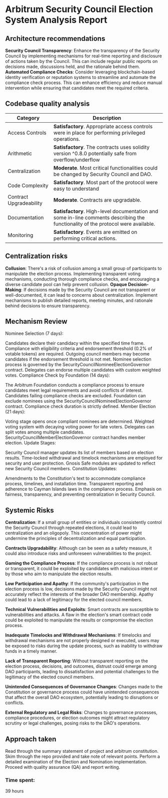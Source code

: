 # Arbitrum Security Council Election System Analysis Report

## Architecture recommendations

**Security Council Transparency**: Enhance the transparency of the Security Council by implementing mechanisms for real-time reporting and disclosure of actions taken by the Council. This can include regular public reports on decisions made, discussions held, and the rationale behind them.
**Automated Compliance Checks**: Consider leveraging blockchain-based identity verification or reputation systems to streamline and automate the compliance check process. This can enhance efficiency and reduce manual intervention while ensuring that candidates meet the required criteria.

## Codebase quality analysis
| Category | Description|
|--- | -- |
|Access Controls | **Satisfactory**. Appropriate access controls were in place for performing privileged operations.|
|Arithmetic | **Satisfactory**. The contracts uses solidity version ^0.8.0 potentially safe from overflow/underflow|
| Centralization | **Moderate**. Most critical functionalities could be changed by Security Council and DAO.|
| Code Complexity | **Satisfactory**. Most part of the protocol were easy to understand|
|Contract Upgradeability | **Moderate**. Contracts are upgradable.|
| Documentation | **Satisfactory**. High-level documentation and some in-line comments describing the functionality of the protocol were available.|
| Monitoring | **Satisfactory**. Events are emitted on performing critical actions.|


## Centralization risks
**Collusion**: There's a risk of collusion among a small group of participants to manipulate the election process. Implementing transparent voting mechanisms, conducting thorough compliance checks, and encouraging a diverse candidate pool can help prevent collusion.
**Opaque Decision-Making**: If decisions made by the Security Council are not transparent or well-documented, it can lead to concerns about centralization. Implement mechanisms to publish detailed reports, meeting minutes, and rationale behind decisions to ensure transparency.

## Mechanism Review
Nominee Selection (7 days):

Candidates declare their candidacy within the specified time frame.
Compliance with eligibility criteria and endorsement threshold (0.2% of votable tokens) are required.
Outgoing council members may become candidates if the endorsement threshold is not met.
Nominee selection process is governed by the SecurityCouncilNomineeElectionGovernor contract.
Delegates can endorse multiple candidates with custom weighted votes.
Compliance Check by Foundation (14 days):

The Arbitrum Foundation conducts a compliance process to ensure candidates meet legal requirements and avoid conflicts of interest.
Candidates failing compliance checks are excluded.
Foundation can exclude nominees using the SecurityCouncilNomineeElectionGovernor contract.
Compliance check duration is strictly defined.
Member Election (21 days):

Voting stage opens once compliant nominees are determined.
Weighted voting system with decaying voting power for late voters.
Delegates can split votes among multiple candidates.
SecurityCouncilMemberElectionGovernor contract handles member election.
Update Stages:

Security Council manager updates its list of members based on election results.
Time-locked withdrawal and timelock mechanisms are employed for security and user protection.
Gnosis Safe modules are updated to reflect new Security Council members.
Constitution Updates:

Amendments to the Constitution's text to accommodate compliance process, timelines, and installation time.
Transparent reporting and adherence to Cayman Islands laws in the compliance process.
Emphasis on fairness, transparency, and preventing centralization in Security Council.

## Systemic Risks
**Centralization**: If a small group of entities or individuals consistently control the Security Council through repeated elections, it could lead to centralization and an oligopoly. This concentration of power might undermine the principles of decentralization and equal participation.

**Contracts Upgradability**: Although can be seen as a safety measure, it could also introduce risks and unforeseen vulnerabilities to the project.
 
**Gaming the Compliance Process**: If the compliance process is not robust or transparent, it could be exploited by candidates with malicious intent or by those who aim to manipulate the election results.

**Low Participation and Apathy**: If the community's participation in the election process is low, decisions made by the Security Council might not accurately reflect the interests of the broader DAO membership. Apathy could lead to a lack of legitimacy for the elected council members.

**Technical Vulnerabilities and Exploits**: Smart contracts are susceptible to vulnerabilities and attacks. A flaw in the election's smart contract code could be exploited to manipulate the results or compromise the election process.

**Inadequate Timelocks and Withdrawal Mechanisms**: If timelocks and withdrawal mechanisms are not properly designed or executed, users may be exposed to risks during the update process, such as inability to withdraw funds in a timely manner.

**Lack of Transparent Reporting**: Without transparent reporting on the election process, decisions, and outcomes, distrust could emerge among DAO participants, leading to dissatisfaction and potential challenges to the legitimacy of the elected council members.

**Unintended Consequences of Governance Changes**: Changes made to the Constitution or governance process could have unintended consequences that affect the overall DAO ecosystem, potentially leading to disruptions or conflicts.

**External Regulatory and Legal Risks**: Changes to governance processes, compliance procedures, or election outcomes might attract regulatory scrutiny or legal challenges, posing risks to the DAO's operations.

## Approach taken
Read through the summary statement of project and arbitrum constitution.
Skim through the repo provided and take note of relevant points.
Perform a detailed examination of the Election and Nomination implementation.
Proceed with quality assurance (QA) and report writing.

### Time spent:
39 hours